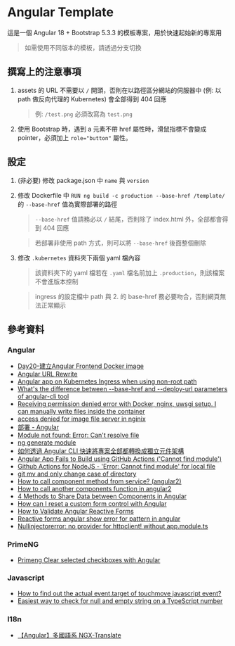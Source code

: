 <!-- markdownlint-disable MD028 -->
<!-- markdownlint-disable MD033 -->

# Angular Template

這是一個 Angular 18 + Bootstrap 5.3.3 的模板專案，用於快速起始新的專案用

> 如需使用不同版本的模板，請透過分支切換

## 撰寫上的注意事項

1. assets 的 URL 不需要以 `/` 開頭，否則在以路徑區分網站的伺服器中 (例: 以 path 做反向代理的 Kubernetes) 會全部得到 404 回應
    > 例: `/test.png` 必須改寫為 `test.png`
2. 使用 Bootstrap 時，遇到 a 元素不帶 href 屬性時，滑鼠指標不會變成 pointer，必須加上 `role="button"` 屬性。

## 設定

1. (非必要) 修改 package.json 中 `name` 與 `version`
2. 修改 Dockerfile 中 `RUN ng build -c production --base-href /template/` 的 `--base-href` 值為實際部署的路徑
    > `--base-href` 值請務必以 `/` 結尾，否則除了 index.html 外，全部都會得到 404 回應

    > 若部署非使用 path 方式，則可以將 `--base-href` 後面整個刪除
3. 修改 `.kubernetes` 資料夾下兩個 yaml 檔內容
    > 該資料夾下的 yaml 檔若在 `.yaml` 檔名前加上 `.production`，則該檔案不會進版本控制

    > ingress 的設定檔中 path 與 2. 的 base-href 務必要吻合，否則網頁無法正常顯示

## 參考資料

### Angular

- [Day20-建立Angular Frontend Docker image](https://ithelp.ithome.com.tw/articles/10207731)
- [Angular URL Rewrite](https://github.com/kubernetes/ingress-nginx/issues/4266#issuecomment-551218413)
- [Angular app on Kubernetes Ingress when using non-root path](https://stackoverflow.com/a/64051684)
- [What's the difference between --base-href and --deploy-url parameters of angular-cli tool](https://stackoverflow.com/a/51185659)
- [Receiving permission denied error with Docker, nginx, uwsgi setup. I can manually write files inside the container](https://stackoverflow.com/a/74543204)
- [access denied for image file server in nginix](https://stackoverflow.com/a/54623331)
- [部署 - Angular](https://angular.tw/guide/deployment#the-base-tag)
- [Module not found: Error: Can't resolve file](https://github.com/angular/angular-cli/issues/4778#issuecomment-280798718)
- [ng generate module](https://angular.io/cli/generate#module)
- [如何透過 Angular CLI 快速將專案全部都轉換成獨立元件架構](https://blog.miniasp.com/post/2023/04/10/Migration-to-Standalone-Component-using-Angular-CLI)
- [Angular App Fails to Build using GitHub Actions ('Cannot find module')](https://stackoverflow.com/a/66729595)
- [Github Actions for NodeJS - 'Error: Cannot find module' for local file](https://stackoverflow.com/a/64359597)
- [git mv and only change case of directory](https://stackoverflow.com/a/3011723)
- [How to call component method from service? (angular2)](https://stackoverflow.com/a/40788926)
- [How to call another components function in angular2](https://stackoverflow.com/a/54245245)
- [4 Methods to Share Data between Components in Angular](https://www.samarpaninfotech.com/blog/methods-to-share-data-between-angular-components/)
- [How can I reset a custom form control with Angular](https://stackoverflow.com/a/52794721)
- [How to Validate Angular Reactive Forms](https://www.freecodecamp.org/news/how-to-validate-angular-reactive-forms/)
- [Reactive forms angular show error for pattern in angular](https://stackoverflow.com/a/62916483)
- [Nullinjectorerror: no provider for httpclient! without app.module.ts](https://stackoverflow.com/a/76061863)

### PrimeNG

- [Primeng <p-table> Clear selected checkboxes with Angular](https://stackoverflow.com/a/75264648)

### Javascript

- [How to find out the actual event.target of touchmove javascript event?](https://stackoverflow.com/a/4405541)
- [Easiest way to check for null and empty string on a TypeScript number](https://stackoverflow.com/a/39056998)

### I18n

- [【Angular】多國語系 NGX-Translate](https://medium.com/allen%E7%9A%84%E6%8A%80%E8%A1%93%E7%AD%86%E8%A8%98/angular-ngx-translate-%E7%AD%86%E8%A8%98-84b8812419ab)
